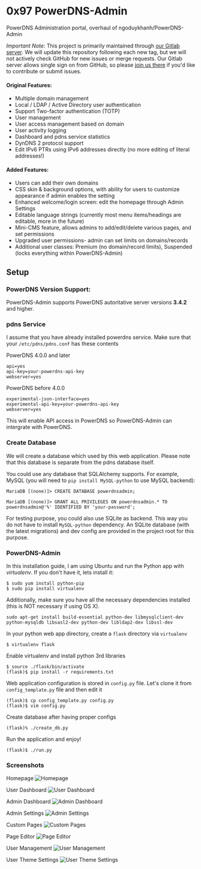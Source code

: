 # 0x97 PowerDNS-Admin
PowerDNS Administration portal, overhaul of ngoduykhanh/PowerDNS-Admin

*Important Note*: This project is primarily maintained through [our Gitlab server](https://git.omicroninteractive.com/0x97/powerdns-admin). We will update this repository following each new tag, but we will not actively check GitHub for new issues or merge requests. Our Gitlab server allows single sign on from GitHub, so please [join us there](https://git.omicroninteractive.com/0x97/powerdns-admin) if you'd like to contribute or submit issues.

#### Original Features:
- Multiple domain management
- Local / LDAP / Active Directory user authentication
- Support Two-factor authentication (TOTP)
- User management
- User access management based on domain
- User activity logging
- Dashboard and pdns service statistics
- DynDNS 2 protocol support
- Edit IPv6 PTRs using IPv6 addresses directly (no more editing of literal addresses!)
 
#### Added Features:
 - Users can add their own domains
 - CSS skin & background options, with ability for users to customize appearance if admin enables the setting
 - Enhanced welcome/login screen: edit the homepage through Admin Settings
 - Editable language strings (currently most menu items/headings are editable, more in the future)
 - Mini-CMS feature, allows admins to add/edit/delete various pages, and set permissions 
 - Upgraded user permissions- admin can set limits on domains/records
 - Additional user classes: Premium (no domain/record limits), Suspended (locks everything within PowerDNS-Admin)
 

## Setup

### PowerDNS Version Support:
PowerDNS-Admin supports PowerDNS autoritative server versions **3.4.2** and higher. 

### pdns Service
I assume that you have already installed powerdns service. Make sure that your `/etc/pdns/pdns.conf` has these contents

PowerDNS 4.0.0 and later
```
api=yes
api-key=your-powerdns-api-key
webserver=yes
```

PowerDNS before 4.0.0
```
experimental-json-interface=yes
experimental-api-key=your-powerdns-api-key
webserver=yes
```

This will enable API access in PowerDNS so PowerDNS-Admin can intergrate with PowerDNS.

### Create Database
We will create a database which used by this web application. Please note that this database is separate from the pdns database itself.

You could use any database that SQLAlchemy supports. For example, MySQL (you will need to `pip install MySQL-python` to use MySQL backend):
```
MariaDB [(none)]> CREATE DATABASE powerdnsadmin;

MariaDB [(none)]> GRANT ALL PRIVILEGES ON powerdnsadmin.* TO powerdnsadmin@'%' IDENTIFIED BY 'your-password';
```
For testing purpose, you could also use SQLite as backend. This way you do not have to install `MySQL-python` dependency. 
An SQLite database (with the latest migrations) and dev config are provided in the project root for this purpose.


### PowerDNS-Admin

In this installation guide, I am using Ubuntu and run the Python app with *virtualenv*. If you don't have it, lets install it:
```
$ sudo yum install python-pip
$ sudo pip install virtualenv
```

Additionally, make sure you have all the necessary dependencies installed (this is NOT necessary if using OS X).
```
sudo apt-get install build-essential python-dev libmysqlclient-dev python-mysqldb libsasl2-dev python-dev libldap2-dev libssl-dev
```

In your python web app directory, create a `flask` directory via `virtualenv`
```
$ virtualenv flask
```

Enable virtualenv and install python 3rd libraries
```
$ source ./flask/bin/activate
(flask)$ pip install -r requirements.txt
```

Web application configuration is stored in `config.py` file. Let's clone it from `config_template.py` file and then edit it
```
(flask)$ cp config_template.py config.py 
(flask)$ vim config.py
```

Create database after having proper configs
```
(flask)% ./create_db.py
```


Run the application and enjoy!
```
(flask)$ ./run.py
```

### Screenshots

Homepage
![Homepage](http://i.imgur.com/Kvun0op.png)

User Dashboard
![User Dashboard](http://i.imgur.com/Gc4w36K.png)

Admin Dashboard
![Admin Dashboard](http://i.imgur.com/LOmYLmt.png)

Admin Settings
![Admin Settings](http://i.imgur.com/pt7nV96.png)

Custom Pages
![Custom Pages](http://i.imgur.com/yy0f6fA.png)

Page Editor
![Page Editor](http://i.imgur.com/ZzzQqvs.png)

User Management
![User Management](http://i.imgur.com/r059y1C.png)

User Theme Settings
![User Theme Settings](http://i.imgur.com/K9Z3EeZ.png)
